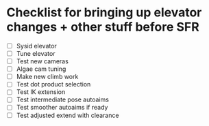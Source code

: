 # Checklist for bringing up elevator changes + other stuff before SFR

- [ ] Sysid elevator
- [ ] Tune elevator
- [ ] Test new cameras
- [ ] Algae cam tuning
- [ ] Make new climb work
- [ ] Test dot product selection
- [ ] Test IK extension
- [ ] Test intermediate pose autoaims
- [ ] Test smoother autoaims if ready
- [ ] Test adjusted extend with clearance
